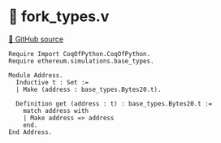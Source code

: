 # 🐓 fork_types.v

[🐙 GitHub source](https://github.com/formal-land/coq-of-python/tree/main/CoqOfPython/ethereum/paris/simulations/fork_types.v)

```coq
Require Import CoqOfPython.CoqOfPython.
Require ethereum.simulations.base_types.

Module Address.
  Inductive t : Set :=
  | Make (address : base_types.Bytes20.t).

  Definition get (address : t) : base_types.Bytes20.t :=
    match address with
    | Make address => address
    end.
End Address.
```
